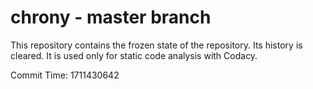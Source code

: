 # chrony - master branch

This repository contains the frozen state of the repository.
Its history is cleared. It is used only for static code
analysis with Codacy.

Commit Time: 1711430642